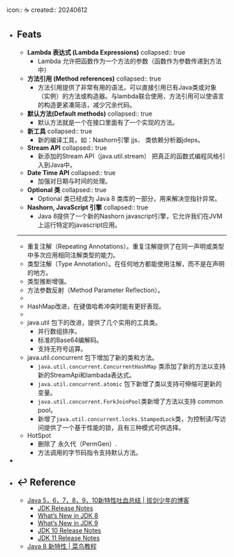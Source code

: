 icon:: ☕
created:: 20240612

- ## Feats
  - **Lambda 表达式 (Lambda Expressions)**
    collapsed:: true
    - Lambda 允许把函数作为一个方法的参数（函数作为参数传递到方法中）
  - **方法引用 (Method references)**
    collapsed:: true
    - 方法引用提供了非常有用的语法，可以直接引用已有Java类或对象（实例）的方法或构造器。与lambda联合使用，方法引用可以使语言的构造更紧凑简洁，减少冗余代码。
  - **默认方法(Default methods)**
    collapsed:: true
    - 默认方法就是一个在接口里面有了一个实现的方法。
  - **新工具**
    collapsed:: true
    - 新的编译工具，如：Nashorn引擎 jjs、 类依赖分析器jdeps。
  - **Stream API**
    collapsed:: true
    - 新添加的Stream API（java.util.stream） 把真正的函数式编程风格引入到Java中。
  - **Date Time API**
    collapsed:: true
    - 加强对日期与时间的处理。
  - **Optional 类**
    collapsed:: true
    - Optional 类已经成为 Java 8 类库的一部分，用来解决空指针异常。
  - **Nashorn, JavaScript 引擎**
    collapsed:: true
    - Java 8提供了一个新的Nashorn javascript引擎，它允许我们在JVM上运行特定的javascript应用。
  - ---
  - 重复注解（Repeating Annotations）。重复注解提供了在同一声明或类型中多次应用相同注解类型的能力。
  - 类型注解（Type Annotation）。在任何地方都能使用注解，而不是在声明的地方。
  - 类型推断增强。
  - 方法参数反射（Method Parameter Reflection）。
  -
  - HashMap改进，在键值哈希冲突时能有更好表现。
  -
  - java.util 包下的改进，提供了几个实用的工具类。
    - 并行数组排序。
    - 标准的Base64编解码。
    - 支持无符号运算。
  - java.util.concurrent 包下增加了新的类和方法。
    - `java.util.concurrent.ConcurrentHashMap` 类添加了新的方法以支持新的StreamApi和lambada表达式。
    - `java.util.concurrent.atomic` 包下新增了类以支持可伸缩可更新的变量。
    - `java.util.concurrent.ForkJoinPool`类新增了方法以支持 common pool。
    - 新增了`java.util.concurrent.locks.StampedLock`类，为控制读/写访问提供了一个基于性能的锁，且有三种模式可供选择。
  - HotSpot
    - 删除了 永久代（PermGen）.
    - 方法调用的字节码指令支持默认方法。
-
- ## ↩ Reference
  - [Java 5，6，7，8，9，10新特性吐血总结 | 拔剑少年的博客](https://it18monkey.github.io/2018/08/05/Java%E6%96%B0%E7%89%B9%E6%80%A7%E6%80%BB%E7%BB%93/)
    - [JDK Release Notes](http://www.oracle.com/technetwork/java/javase/jdk-relnotes-index-2162236.html)
    - [What’s New in JDK 8](http://www.oracle.com/technetwork/java/javase/8-whats-new-2157071.html)
    - [What’s New in JDK 9](https://docs.oracle.com/javase/9/whatsnew/toc.htm#JSNEW-GUID-C23AFD78-C777-460B-8ACE-58BE5EA681F6)
    - [JDK 10 Release Notes](http://www.oracle.com/technetwork/java/javase/10-relnote-issues-4108729.html#NewFeature)
    - [JDK 11 Release Notes](https://www.oracle.com/technetwork/java/javase/11-relnote-issues-5012449.html#NewFeature)
  - [Java 8 新特性 | 菜鸟教程](https://www.runoob.com/java/java8-new-features.html)